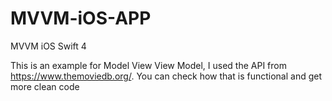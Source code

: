 # MVVM-iOS-APP 
MVVM iOS Swift 4 

This is an example for Model View View Model, I used the API from https://www.themoviedb.org/. You can check how that is functional and  get  more clean code


